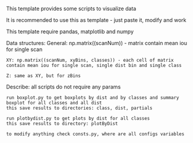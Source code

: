 This template provides some scripts to visualize data

It is recommended to use this as template - just paste it, modify and work

This template require pandas, matplotlib and numpy


Data structures:
    General: np.matrix((scanNum)) - matrix contain mean iou for single scan

    XY: np.matrix((scanNum, xyBins, classes)) - each cell of matrix contain mean iou for single scan, single dist bin and single class

    Z: same as XY, but for zBins


Describe:
    all scripts do not require any params

    run boxplot.py to get boxplots by dist and by classes and summary boxplot for all classes and all dist
    this save results to directories: class, dist, partials

    run plotbydist.py to get plots by dist for all classes
    this save results to directory: plotByDist

    to modify anything check consts.py, where are all configs variables
